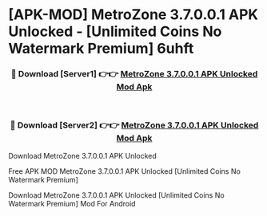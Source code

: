 # [APK-MOD] MetroZone 3.7.0.0.1 APK Unlocked - [Unlimited Coins No Watermark Premium] 6uhft



<div align="center">
<h3>🔴 Download [Server1] 👉👉 <a href="https://momento.my/?title=MetroZone_3.7.0.0.1_APK_Unlocked">MetroZone 3.7.0.0.1 APK Unlocked Mod Apk</a></h3><br>

<h3>🔴 Download [Server2] 👉👉 <a href="https://momento.my/?title=MetroZone_3.7.0.0.1_APK_Unlocked">MetroZone 3.7.0.0.1 APK Unlocked Mod Apk</a></h3>
</div>



Download MetroZone 3.7.0.0.1 APK Unlocked 

Free APK MOD MetroZone 3.7.0.0.1 APK Unlocked [Unlimited Coins No Watermark Premium]

Download MetroZone 3.7.0.0.1 APK Unlocked [Unlimited Coins No Watermark Premium] Mod For Android
